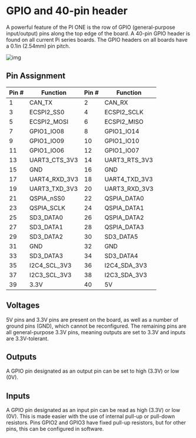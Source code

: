 # GPIO and 40-pin header

A powerful feature of the PI ONE is the row of GPIO (general-purpose input/output) pins along the top edge of the board. A 40-pin GPIO header is found on all current Pi series boards. The GPIO headers on all boards have a 0.1in (2.54mm) pin pitch.

![img](/img/imx8mp/hardware/gpio_detail.png)

## Pin Assignment

| Pin # | Function                | Pin # | Function                |
|-------|-------------------------|-------|-------------------------|
| 1     | CAN_TX                  | 2     | CAN_RX                  |
| 3     | ECSPI2_SS0             | 4     | ECSPI2_SCLK            |
| 5     | ECSPI2_MOSI            | 6     | ECSPI2_MISO            |
| 7     | GPIO1_IO08             | 8     | GPIO1_IO14              |
| 9     | GPIO1_IO09             | 10    | GPIO1_IO10              |
| 11    | GPIO1_IO06             | 12    | GPIO1_IO07              |
| 13    | UART3_CTS_3V3          | 14    | UART3_RTS_3V3          |
| 15    | GND                     | 16    | GND                     |
| 17    | UART4_RXD_3V3          | 18    | UART4_TXD_3V3          |
| 19    | UART3_TXD_3V3          | 20    | UART3_RXD_3V3          |
| 21    | QSPIA_nSS0             | 22    | QSPIA_DATA0            |
| 23    | QSPIA_SCLK            | 24    | QSPIA_DATA1            |
| 25    | SD3_DATA0              | 26    | QSPIA_DATA2            |
| 27    | SD3_DATA1              | 28    | QSPIA_DATA3            |
| 29    | SD3_DATA2              | 30    | SD3_DATA5              |
| 31    | GND                     | 32    | GND                     |
| 33    | SD3_DATA3              | 34    | SD3_DATA4              |
| 35    | I2C4_SCL_3V3           | 36    | I2C4_SDA_3V3           |
| 37    | I2C3_SCL_3V3           | 38    | I2C3_SDA_3V3           |
| 39    | 3.3V                   | 40    | 5V                       |

## Voltages

5V pins and 3.3V pins are present on the board, as well as a number of ground pins (GND), which cannot be reconfigured. The remaining pins are all general-purpose 3.3V pins, meaning outputs are set to 3.3V and inputs are 3.3V-tolerant.

## Outputs

A GPIO pin designated as an output pin can be set to high (3.3V) or low (0V).

## Inputs

A GPIO pin designated as an input pin can be read as high (3.3V) or low (0V). This is made easier with the use of internal pull-up or pull-down resistors. Pins GPIO2 and GPIO3 have fixed pull-up resistors, but for other pins, this can be configured in software.